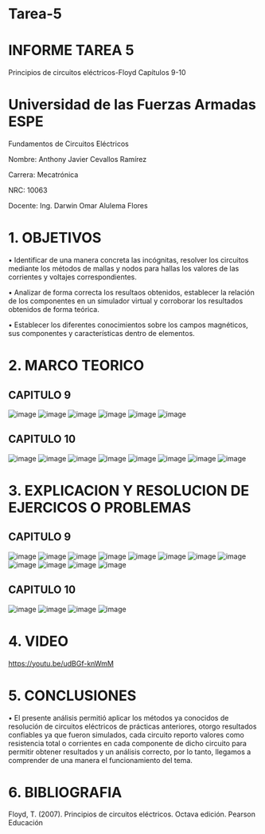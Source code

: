 # Tarea-5
# INFORME TAREA 5
Principios de circuitos eléctricos-Floyd Capítulos 9-10
# Universidad de las Fuerzas Armadas ESPE

Fundamentos de Circuitos Eléctricos

Nombre: Anthony Javier Cevallos Ramírez

Carrera: Mecatrónica

NRC: 10063

Docente: Ing. Darwin Omar Alulema Flores

# 1. OBJETIVOS
•	Identificar de una manera concreta las incógnitas, resolver los circuitos mediante los métodos de mallas y nodos para hallas los valores de las corrientes y voltajes correspondientes.

•	Analizar de forma correcta los resultaos obtenidos, establecer la relación de los componentes en un simulador virtual y corroborar los resultados obtenidos de forma teórica.

•	Establecer los diferentes conocimientos sobre los campos magnéticos, sus componentes y características dentro de elementos.


# 2. MARCO TEORICO
## CAPITULO 9
![image](https://user-images.githubusercontent.com/116775893/210295925-2645e508-832e-4d98-b49b-847daa9c5373.png)
![image](https://user-images.githubusercontent.com/116775893/210295935-cacf5d1a-b437-456b-bac1-5fbc629bbb8f.png)
![image](https://user-images.githubusercontent.com/116775893/210295941-88c4f897-bf69-400c-a7c3-e5f3ce294999.png)
![image](https://user-images.githubusercontent.com/116775893/210295947-ff31fb1f-0d75-4b05-bdc9-75ed0a31191d.png)
![image](https://user-images.githubusercontent.com/116775893/210295973-40d9a85f-186d-42b6-943c-1db147905c47.png)
![image](https://user-images.githubusercontent.com/116775893/210295994-73fc225f-8152-442a-872d-c114239aa9e6.png)
## CAPITULO 10
![image](https://user-images.githubusercontent.com/116775893/210296042-7b02c7c3-ed8c-44fb-a9ff-89b7974032aa.png)
![image](https://user-images.githubusercontent.com/116775893/210296047-c64a05b5-fb53-4364-ae3d-ae45ddfa50aa.png)
![image](https://user-images.githubusercontent.com/116775893/210296054-d5f93aea-28f0-42ab-ba88-efe125ee9408.png)
![image](https://user-images.githubusercontent.com/116775893/210296065-bbd8afdc-816c-4185-974f-7da34da72ff6.png)
![image](https://user-images.githubusercontent.com/116775893/210296075-4e7a8822-be60-4d95-a8fb-f11ade0082cf.png)
![image](https://user-images.githubusercontent.com/116775893/210296116-f6ab6028-94df-4f17-bc82-67aff1d25c28.png)
![image](https://user-images.githubusercontent.com/116775893/210296125-7150a205-4bd4-4331-a433-a90fd9d6ff3b.png)
![image](https://user-images.githubusercontent.com/116775893/210296151-a993e070-2c67-4069-b390-4df177b4e244.png)


# 3. EXPLICACION Y RESOLUCION DE EJERCICOS O PROBLEMAS 
## CAPITULO 9
![image](https://user-images.githubusercontent.com/116775893/210296199-9c3bf53b-278a-490d-bd06-972046cac327.png)
![image](https://user-images.githubusercontent.com/116775893/210296201-54981598-eb43-4b31-b411-346cc57128a8.png)
![image](https://user-images.githubusercontent.com/116775893/210296223-6564b83e-89c9-4659-941b-cb0aac84be4e.png)
![image](https://user-images.githubusercontent.com/116775893/210296248-f4b1e57a-9f42-422d-9423-ddee47cc2017.png)
![image](https://user-images.githubusercontent.com/116775893/210296264-d95787cc-8fcb-47dc-8d4b-b1fe0b44a4a1.png)
![image](https://user-images.githubusercontent.com/116775893/210296311-b00c18cf-afa2-4619-9ef1-1e8963b493fa.png)
![image](https://user-images.githubusercontent.com/116775893/210296315-54ee7d05-4911-46f2-9784-6ed48a2189c5.png)
![image](https://user-images.githubusercontent.com/116775893/210296334-cb06126e-77fc-4d03-8a03-540d2e55fca5.png)
![image](https://user-images.githubusercontent.com/116775893/210296342-5ca5130c-8156-4837-bd80-ac1a6440494b.png)
![image](https://user-images.githubusercontent.com/116775893/210296355-f4362439-6844-42d0-95ce-57e7c176f45e.png)
![image](https://user-images.githubusercontent.com/116775893/210296389-8cc939aa-5ee2-47f1-837c-5e928ea0ddd2.png)
![image](https://user-images.githubusercontent.com/116775893/210296395-1be8b439-08ac-4516-a7b3-9fa6426c48e1.png)
## CAPITULO 10
![image](https://user-images.githubusercontent.com/116775893/210296421-d759ce32-28a6-4dc4-9387-641d70ebdde7.png)
![image](https://user-images.githubusercontent.com/116775893/210296428-2983a93f-9633-4e5a-8de8-c3ff625def61.png)
![image](https://user-images.githubusercontent.com/116775893/210296433-404de9f1-f48d-4a4e-a123-1bd92fe23532.png)
![image](https://user-images.githubusercontent.com/116775893/210296439-f672af91-7aac-4a38-8d89-04192ddfe73f.png)

# 4. VIDEO 

https://youtu.be/udBGf-knWmM


# 5. CONCLUSIONES 
•	El presente análisis permitió aplicar los métodos ya conocidos de resolución de circuitos eléctricos de prácticas anteriores, otorgo resultados confiables ya que fueron simulados, cada circuito reporto valores como resistencia total o corrientes en cada componente de dicho circuito para permitir obtener resultados y un análisis correcto, por lo tanto, llegamos a comprender de una manera el funcionamiento del tema.





# 6. BIBLIOGRAFIA

Floyd, T. (2007). Principios de circuitos eléctricos. Octava edición. Pearson Educación
